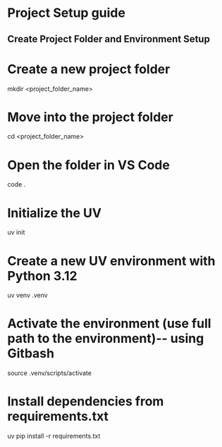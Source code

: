 # Project Setup guide
## Create Project Folder and Environment Setup

# Create a new project folder
mkdir <project_folder_name>

# Move into the project folder
cd <project_folder_name>

# Open the folder in VS Code
code .

# Initialize the UV
uv init 
# Create a new UV environment with Python 3.12
uv venv .venv

# Activate the environment (use full path to the environment)-- using Gitbash
source .venv/scripts/activate

# Install dependencies from requirements.txt
uv pip install -r requirements.txt